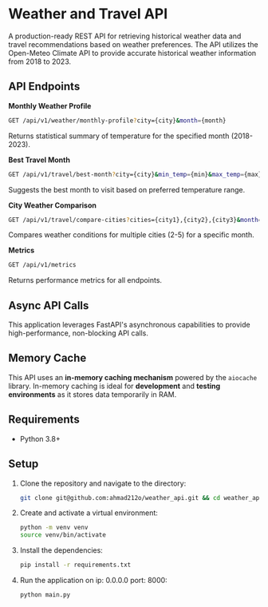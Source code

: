 # Weather and Travel API

A production-ready REST API for retrieving historical weather data and travel recommendations based on weather preferences. The API utilizes the Open-Meteo Climate API to provide accurate historical weather information from 2018 to 2023.

## API Endpoints

**Monthly Weather Profile**
```bash
GET /api/v1/weather/monthly-profile?city={city}&month={month}
```
Returns statistical summary of temperature for the specified month (2018-2023).

**Best Travel Month**
```bash
GET /api/v1/travel/best-month?city={city}&min_temp={min}&max_temp={max}
```
Suggests the best month to visit based on preferred temperature range.

**City Weather Comparison**
```bash
GET /api/v1/travel/compare-cities?cities={city1},{city2},{city3}&month={month}
```
Compares weather conditions for multiple cities (2-5) for a specific month.

**Metrics**
```bash
GET /api/v1/metrics
```
Returns performance metrics for all endpoints.

## Async API Calls
This application leverages FastAPI's asynchronous capabilities to provide high-performance, non-blocking API calls.

## Memory Cache

This API uses an **in-memory caching mechanism** powered by the `aiocache` library. In-memory caching is ideal for **development** and **testing environments** as it stores data temporarily in RAM. 

## Requirements
- Python 3.8+  

## Setup
1. Clone the repository and navigate to the directory:
   ```bash
   git clone git@github.com:ahmad212o/weather_api.git && cd weather_api/app

2. Create and activate a virtual environment:
   ```bash
   python -m venv venv
   source venv/bin/activate 
3. Install the dependencies:
    ```bash
   pip install -r requirements.txt
4. Run the application on ip: 0.0.0.0  port: 8000:
     ```bash
     python main.py


